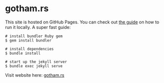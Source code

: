 # gotham.rs

This site is hosted on GitHub Pages. You can check out [the guide](https://help.github.com/articles/setting-up-your-github-pages-site-locally-with-jekyll/) on how to run it locally. A super fast guide:

```shell
# install bundler Ruby gem
$ gem install bundler

# install dependencies
$ bundle install

# start up the jekyll server
$ bundle exec jekyll serve
```

Visit website here: [gotham.rs](https://gotham.rs/)
